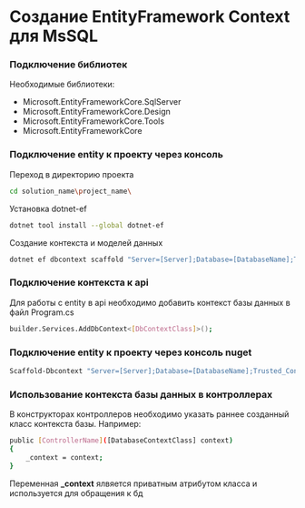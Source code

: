 # Создание EntityFramework Context для MsSQL
### Подключение библиотек

Необходимые библиотеки:

- Miсrosoft.EntityFrameworkCore.SqlServer
- Miсrosoft.EntityFrameworkCore.Design
- Miсrosoft.EntityFrameworkCore.Tools
- Miсrosoft.EntityFrameworkCore

### Подключение entity к проекту через консоль 

Переход в директорию проекта

```sh
cd solution_name\project_name\
```

Установка dotnet-ef

```sh
dotnet tool install --global dotnet-ef
```

Создание контекста и моделей данных

```sh
dotnet ef dbcontext scaffold "Server=[Server];Database=[DatabaseName];Trusted_Connection=True;Encrypt=False" Microsoft.EntityFrameworkCore.SqlServer -o [OutputDir]
```

### Подключение контекста к api 

Для работы с entity в api необходимо добавить контекст базы данных в файл Program.cs

```sh
builder.Services.AddDbContext<[DbContextClass]>();
```

### Подключение entity к проекту через консоль nuget

```sh
Scaffold-Dbcontext "Server=[Server];Database=[DatabaseName];Trusted_Connection=True;Encrypt=False" Microsoft.EntityFrameworkCore.SqlServer -o [OutputDir]
```

### Использование контекста базы данных в контроллерах

В конструкторах контроллеров необходимо указать раннее созданный класс контекста базы. Например:

```sh
public [ControllerName]([DatabaseContextClass] context)
{
    _context = context;
}
```

Переменная **_context** ялвяется приватным атрибутом класса и используется для обращения к бд
